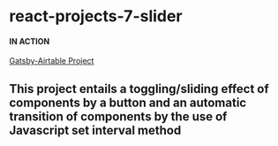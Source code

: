 # react-projects-7-slider

#### IN ACTION

[Gatsby-Airtable Project](https://gatsby-airtable-design-project.netlify.app/)
## This project entails a toggling/sliding effect of components by a button and an automatic transition of components by the use of  Javascript set interval method
